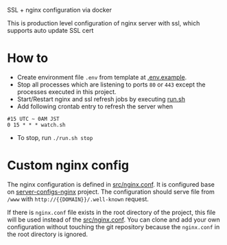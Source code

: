 SSL + nginx configuration via docker

This is production level configuration of nginx server with ssl, which supports auto update SSL cert

# How to
- Create environment file `.env` from template at [.env.example](./.env.example).
- Stop all processes which are listening to ports `80` or `443` except the processes executed in this project.
- Start/Restart nginx and ssl refresh jobs by executing [run.sh](./run.sh)
- Add following crontab entry to refresh the server when
```
#15 UTC ~ 0AM JST
0 15 * * * watch.sh
```

- To stop, run `./run.sh stop`

# Custom nginx config
The nginx configuration is defined in [src/nginx.conf](./src/nginx.conf).
 It is configured base on [server-configs-nginx](https://github.com/h5bp/server-configs-nginx) project.
 The configuration should serve file from `/www` with `http://{{DOMAIN}}/.well-known` request.
 
 If there is `nginx.conf` file exists in the root directory of the project, this file will be used instead of the [src/nginx.conf](./src/nginx.conf).
 You can clone and add your own configuration without touching the git repository because the `nginx.conf` in the root directory is ignored.

